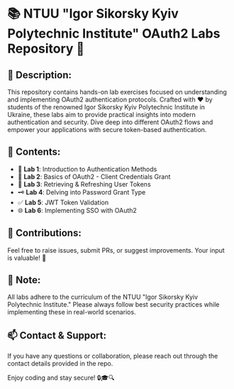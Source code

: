 # 📚 NTUU "Igor Sikorsky Kyiv Polytechnic Institute" OAuth2 Labs Repository 🚀


## 📌 Description:

This repository contains hands-on lab exercises focused on understanding and implementing OAuth2 authentication protocols. Crafted with ❤️ by students of the renowned Igor Sikorsky Kyiv Polytechnic Institute in Ukraine, these labs aim to provide practical insights into modern authentication and security. Dive deep into different OAuth2 flows and empower your applications with secure token-based authentication.


## 📂 Contents:

- 🧠 **Lab 1**: Introduction to Authentication Methods
- 🔐 **Lab 2**: Basics of OAuth2 - Client Credentials Grant
- 🔄 **Lab 3**: Retrieving & Refreshing User Tokens
- 🗝️ **Lab 4**: Delving into Password Grant Type
- ✅ **Lab 5**: JWT Token Validation 
- 🌐 **Lab 6**: Implementing SSO with OAuth2


## 🤝 Contributions:

Feel free to raise issues, submit PRs, or suggest improvements. Your input is valuable! 🌟

## 📝 Note:

All labs adhere to the curriculum of the NTUU "Igor Sikorsky Kyiv Polytechnic Institute." Please always follow best security practices while implementing these in real-world scenarios.

## 📫 Contact & Support:

If you have any questions or collaboration, please reach out through the contact details provided in the repo.

Enjoy coding and stay secure! 🔒🎓🔍
